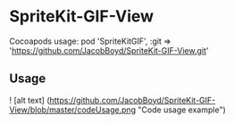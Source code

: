 # SpriteKit-GIF-View

Cocoapods usage: 
 pod 'SpriteKitGIF', :git => 'https://github.com/JacobBoyd/SpriteKit-GIF-View.git'
 
 ## Usage
 
 ! [alt text] (https://github.com/JacobBoyd/SpriteKit-GIF-View/blob/master/codeUsage.png "Code usage example")
 
